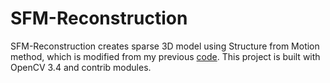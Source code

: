 # SFM-Reconstruction

SFM-Reconstruction creates sparse 3D model using Structure from Motion method, which is modified from my previous [code](https://github.com/LIU-Xiyuan/Sparse_3D_Reconstruction.git). This project is built with OpenCV 3.4 and contrib modules.
